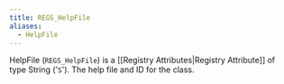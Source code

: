 ```yaml
---
title: REGS_HelpFile
aliases:
  - HelpFile
---
```


HelpFile (`REGS_HelpFile`) is a [[Registry Attributes|Registry Attribute]] of type String ('`S`').
The help file and ID for the class.
